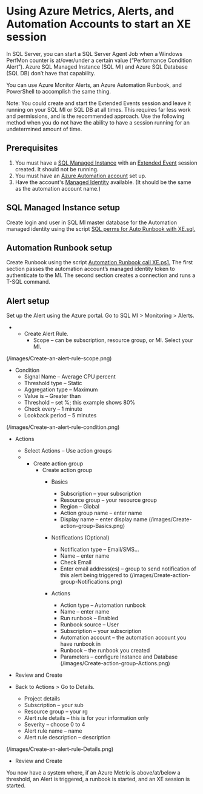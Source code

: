 # Using Azure Metrics, Alerts, and Automation Accounts to start an XE session 

In SQL Server, you can start a SQL Server Agent Job when a Windows PerfMon counter is at/over/under a certain value (“Performance Condition Alert”). Azure SQL Managed Instance (SQL MI) and Azure SQL Database (SQL DB) don’t have that capability.

You can use Azure Monitor Alerts, an Azure Automation Runbook, and PowerShell to accomplish the same thing. 

Note: You could create and start the Extended Events session and leave it running on your SQL MI or SQL DB at all times. This requires far less work and permissions, and is the recommended approach. Use the following method when you do not have the ability to have a session running for an undetermined amount of time. 

## Prerequisites 

1.	You must have a [SQL Managed Instance](https://learn.microsoft.com/en-us/azure/azure-sql/managed-instance/instance-create-quickstart?view=azuresql&tabs=azure-portal) with an [Extended Event](https://learn.microsoft.com/en-us/azure/azure-sql/database/xevent-db-diff-from-svr?view=azuresql&tabs=sqldb) session created. It should not be running. 
1.	You must have an [Azure Automation account](https://learn.microsoft.com/en-us/azure/automation/quickstarts/create-azure-automation-account-portal) set up. 
1.	Have the account's [Managed Identity](https://learn.microsoft.com/en-us/azure/automation/enable-managed-identity-for-automation) available. (It should be the same as the automation account name.) 

## SQL Managed Instance setup 

Create login and user in SQL MI master database for the Automation managed identity using the script [SQL perms for Auto Runbook with XE.sql.](./SQL%20perms%20for%20Auto%20Runbook%20with%20XE.sql)

## Automation Runbook setup 

Create Runbook using the script [Automation Runbook call XE.ps1.](./Automation%20Runbook%20call%20XE.ps1) The first section passes the automation account’s managed identity token to authenticate to the MI. The second section creates a connection and runs a T-SQL command. 

## Alert setup
Set up the Alert using the Azure portal. Go to SQL MI > Monitoring > Alerts. 
- + Create Alert Rule. 
    - Scope – can be subscription, resource group, or MI. Select your MI. 

(/images/Create-an-alert-rule-scope.png)

- Condition 
    - Signal Name – Average CPU percent 
    - Threshold type – Static 
    - Aggregation type – Maximum 
    - Value is – Greater than 
    - Threshold – set %; this example shows 80% 
    - Check every – 1 minute 
    - Lookback period – 5 minutes 
 
(/images/Create-an-alert-rule-condition.png)

- Actions 
    - Select Actions – Use action groups 
    - + Create action group 
        - Create action group 
            - Basics 
                - Subscription – your subscription 
                - Resource group – your resource group 
                - Region – Global 
                - Action group name – enter name 
                - Display name – enter display name 
(/images/Create-action-group-Basics.png)

            - Notifications (Optional) 
                - Notification type – Email/SMS…
                - Name – enter name 
                - Check Email 
                - Enter email address(es) – group to send notification of this alert being triggered to 
(/images/Create-action-group-Notifications.png)

            - Actions 
                - Action type – Automation runbook 
                - Name – enter name 
                - Run runbook – Enabled 
                - Runbook source – User 
                - Subscription – your subscription 
                - Automation account – the automation account you have runbook in 
                - Runbook – the runbook you created 
                - Parameters – configure Instance and Database
(/images/Create-action-group-Actions.png)

- Review and Create 

- Back to Actions > Go to Details. 
	- Project details 
	- Subscription – your sub 
	- Resource group – your rg 
	- Alert rule details – this is for your information only 
	- Severity – choose 0 to 4 
	- Alert rule name – name 
	- Alert rule description – description 

(/images/Create-an-alert-rule-Details.png)

- Review and Create 

You now have a system where, if an Azure Metric is above/at/below a threshold, an Alert is triggered, a runbook is started, and an XE session is started. 

